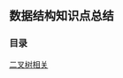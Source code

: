 ## 数据结构知识点总结

### 目录

[二叉树相关](https://github.com/AaronY666/study-blog/tree/main/%E6%95%B0%E6%8D%AE%E7%BB%93%E6%9E%84/%E4%BA%8C%E5%8F%89%E6%A0%91%E7%9B%B8%E5%85%B3)
